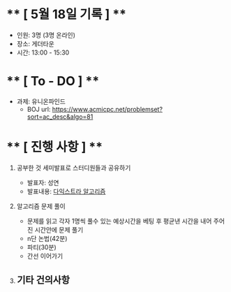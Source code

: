 # ** [ 5월 18일 기록 ] **
- 인원: 3명 (3명 온라인)
- 장소: 게더타운
- 시간: 13:00 - 15:30

# ** [ To - DO ] **
- 과제: 유니온파인드
    - BOJ url: https://www.acmicpc.net/problemset?sort=ac_desc&algo=81

# ** [ 진행 사항 ] **
1. 공부한 것 세미발표로 스터디원들과 공유하기
    - 발표자: 성연
    - 발표내용: [다익스트라 알고리즘](https://velog.io/@suk13574/%EC%95%8C%EA%B3%A0%EB%A6%AC%EC%A6%98Java%EB%8B%A4%EC%9D%B5%EC%8A%A4%ED%8A%B8%EB%9D%BCDijkstra-%EC%95%8C%EA%B3%A0%EB%A6%AC%EC%A6%98)

2. 알고리즘 문제 풀이
    - 문제를 읽고 각자 1명씩 풀수 있는 예상시간을 베팅 후 평균낸 시간을 내어 주어진 시간안에 문제 풀기
    - n단 논법(42분)
    - 파티(30분)
    - 간선 이어가기

3. 기타 건의사항
    - 